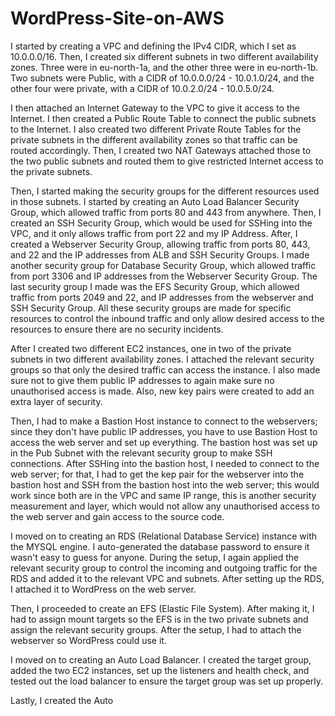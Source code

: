 # WordPress-Site-on-AWS
I started by creating a VPC and defining the IPv4 CIDR, which I set as 10.0.0.0/16. Then, I created six different subnets in two different availability zones. Three were in eu-north-1a, and the other three were in eu-north-1b. Two subnets were Public, with a CIDR of 10.0.0.0/24 - 10.0.1.0/24, and the other four were private, with a CIDR of 10.0.2.0/24 - 10.0.5.0/24.

I then attached an Internet Gateway to the VPC to give it access to the Internet. I then created a Public Route Table to connect the public subnets to the Internet. I also created two different Private Route Tables for the private subnets in the different availability zones so that traffic can be routed accordingly. Then, I created two NAT Gateways attached those to the two public subnets and routed them to give restricted Internet access to the private subnets.

Then, I started making the security groups for the different resources used in those subnets. I started by creating an Auto Load Balancer Security Group, which allowed traffic from ports 80 and 443 from anywhere. Then, I created an SSH Security Group, which would be used for SSHing into the VPC, and it only allows traffic from port 22 and my IP Address. After, I created a Webserver Security Group, allowing traffic from ports 80, 443, and 22 and the IP addresses from ALB and SSH Security Groups. I made another security group for Database Security Group, which allowed traffic from port 3306 and IP addresses from the Webserver Security Group. The last security group I made was the EFS Security Group, which allowed traffic from ports 2049 and 22, and IP addresses from the webserver and SSH Security Group. All these security groups are made for specific resources to control the inbound traffic and only allow desired access to the resources to ensure there are no security incidents.

After I created two different EC2 instances, one in two of the private subnets in two different availability zones. I attached the relevant security groups so that only the desired traffic can access the instance. I also made sure not to give them public IP addresses to again make sure no unauthorised access is made. Also, new key pairs were created to add an extra layer of security.

Then, I had to make a Bastion Host instance to connect to the webservers; since they don't have public IP addresses, you have to use Bastion Host to access the web server and set up everything. The bastion host was set up in the Pub Subnet with the relevant security group to make SSH connections. After SSHing into the bastion host, I needed to connect to the web server; for that, I had to get the kep pair for the webserver into the bastion host and SSH from the bastion host into the web server; this would work since both are in the VPC and same IP range, this is another security measurement and layer, which would not allow any unauthorised access to the web server and gain access to the source code.

I moved on to creating an RDS (Relational Database Service) instance with the MYSQL engine. I auto-generated the database password to ensure it wasn't easy to guess for anyone. During the setup, I again applied the relevant security group to control the incoming and outgoing traffic for the RDS and added it to the relevant VPC and subnets. After setting up the RDS, I attached it to WordPress on the web server.

Then, I proceeded to create an EFS (Elastic File System). After making it, I had to assign mount targets so the EFS is in the two private subnets and assign the relevant security groups. After the setup, I had to attach the webserver so WordPress could use it.

I moved on to creating an Auto Load Balancer. I created the target group, added the two EC2 instances, set up the listeners and health check, and tested out the load balancer to ensure the target group was set up properly.

Lastly, I created the Auto 
